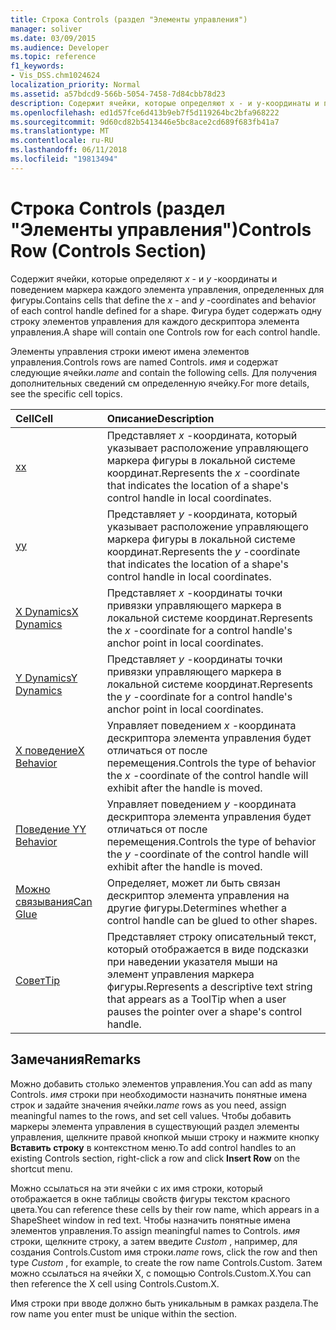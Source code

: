 ```yaml
---
title: Строка Controls (раздел "Элементы управления")
manager: soliver
ms.date: 03/09/2015
ms.audience: Developer
ms.topic: reference
f1_keywords:
- Vis_DSS.chm1024624
localization_priority: Normal
ms.assetid: a57bdcd9-566b-5054-7458-7d84cbb78d23
description: Содержит ячейки, которые определяют x - и y-координаты и поведением маркера каждого элемента управления, определенных для фигуры. Фигура будет содержать одну строку элементов управления для каждого дескриптора элемента управления.
ms.openlocfilehash: ed1d57fce6d413b9eb7f5d119264bc2bfa968222
ms.sourcegitcommit: 9d60cd82b5413446e5bc8ace2cd689f683fb41a7
ms.translationtype: MT
ms.contentlocale: ru-RU
ms.lasthandoff: 06/11/2018
ms.locfileid: "19813494"
---
```

# <a name="controls-row-controls-section"></a><span data-ttu-id="f5cc1-104">Строка Controls (раздел "Элементы управления")</span><span class="sxs-lookup"><span data-stu-id="f5cc1-104">Controls Row (Controls Section)</span></span>

<span data-ttu-id="f5cc1-105">Содержит ячейки, которые определяют *x* - и *y* -координаты и поведением маркера каждого элемента управления, определенных для фигуры.</span><span class="sxs-lookup"><span data-stu-id="f5cc1-105">Contains cells that define the  *x*  - and  *y*  -coordinates and behavior of each control handle defined for a shape.</span></span> <span data-ttu-id="f5cc1-106">Фигура будет содержать одну строку элементов управления для каждого дескриптора элемента управления.</span><span class="sxs-lookup"><span data-stu-id="f5cc1-106">A shape will contain one Controls row for each control handle.</span></span> 
  
<span data-ttu-id="f5cc1-107">Элементы управления строки имеют имена элементов управления.</span><span class="sxs-lookup"><span data-stu-id="f5cc1-107">Controls rows are named Controls.</span></span> <span data-ttu-id="f5cc1-108">*имя* и содержат следующие ячейки.</span><span class="sxs-lookup"><span data-stu-id="f5cc1-108">*name*  and contain the following cells.</span></span> <span data-ttu-id="f5cc1-109">Для получения дополнительных сведений см определенную ячейку.</span><span class="sxs-lookup"><span data-stu-id="f5cc1-109">For more details, see the specific cell topics.</span></span> 
  
|<span data-ttu-id="f5cc1-110">**Cell**</span><span class="sxs-lookup"><span data-stu-id="f5cc1-110">**Cell**</span></span>|<span data-ttu-id="f5cc1-111">**Описание**</span><span class="sxs-lookup"><span data-stu-id="f5cc1-111">**Description**</span></span>|
|:-----|:-----|
|[<span data-ttu-id="f5cc1-112">x</span><span class="sxs-lookup"><span data-stu-id="f5cc1-112">x</span></span>](x-cell-controls-section.md) <br/> |<span data-ttu-id="f5cc1-113">Представляет *x* -координата, который указывает расположение управляющего маркера фигуры в локальной системе координат.</span><span class="sxs-lookup"><span data-stu-id="f5cc1-113">Represents the  *x*  -coordinate that indicates the location of a shape's control handle in local coordinates.</span></span>  <br/> |
|[<span data-ttu-id="f5cc1-114">y</span><span class="sxs-lookup"><span data-stu-id="f5cc1-114">y</span></span>](y-cell-controls-section.md) <br/> |<span data-ttu-id="f5cc1-115">Представляет *y* -координата, который указывает расположение управляющего маркера фигуры в локальной системе координат.</span><span class="sxs-lookup"><span data-stu-id="f5cc1-115">Represents the  *y*  -coordinate that indicates the location of a shape's control handle in local coordinates.</span></span>  <br/> |
|[<span data-ttu-id="f5cc1-116">X Dynamics</span><span class="sxs-lookup"><span data-stu-id="f5cc1-116">X Dynamics</span></span>](x-dynamics-cell-controls-section.md) <br/> |<span data-ttu-id="f5cc1-117">Представляет *x* -координаты точки привязки управляющего маркера в локальной системе координат.</span><span class="sxs-lookup"><span data-stu-id="f5cc1-117">Represents the  *x*  -coordinate for a control handle's anchor point in local coordinates.</span></span>  <br/> |
|[<span data-ttu-id="f5cc1-118">Y Dynamics</span><span class="sxs-lookup"><span data-stu-id="f5cc1-118">Y Dynamics</span></span>](y-dynamics-cell-controls-section.md) <br/> |<span data-ttu-id="f5cc1-119">Представляет *y* -координаты точки привязки управляющего маркера в локальной системе координат.</span><span class="sxs-lookup"><span data-stu-id="f5cc1-119">Represents the  *y*  -coordinate for a control handle's anchor point in local coordinates.</span></span>  <br/> |
|[<span data-ttu-id="f5cc1-120">X поведение</span><span class="sxs-lookup"><span data-stu-id="f5cc1-120">X Behavior</span></span>](x-behavior-cell-controls-section.md) <br/> |<span data-ttu-id="f5cc1-121">Управляет поведением *x* -координата дескриптора элемента управления будет отличаться от после перемещения.</span><span class="sxs-lookup"><span data-stu-id="f5cc1-121">Controls the type of behavior the  *x*  -coordinate of the control handle will exhibit after the handle is moved.</span></span>  <br/> |
|[<span data-ttu-id="f5cc1-122">Поведение Y</span><span class="sxs-lookup"><span data-stu-id="f5cc1-122">Y Behavior</span></span>](y-behavior-cell-controls-section.md) <br/> |<span data-ttu-id="f5cc1-123">Управляет поведением *y* -координата дескриптора элемента управления будет отличаться от после перемещения.</span><span class="sxs-lookup"><span data-stu-id="f5cc1-123">Controls the type of behavior the  *y*  -coordinate of the control handle will exhibit after the handle is moved.</span></span>  <br/> |
|[<span data-ttu-id="f5cc1-124">Можно связывания</span><span class="sxs-lookup"><span data-stu-id="f5cc1-124">Can Glue</span></span>](can-glue-cell-controls-section.md) <br/> |<span data-ttu-id="f5cc1-125">Определяет, может ли быть связан дескриптор элемента управления на другие фигуры.</span><span class="sxs-lookup"><span data-stu-id="f5cc1-125">Determines whether a control handle can be glued to other shapes.</span></span>  <br/> |
|[<span data-ttu-id="f5cc1-126">Совет</span><span class="sxs-lookup"><span data-stu-id="f5cc1-126">Tip</span></span>](tip-cell-controls-section.md) <br/> |<span data-ttu-id="f5cc1-127">Представляет строку описательный текст, который отображается в виде подсказки при наведении указателя мыши на элемент управления маркера фигуры.</span><span class="sxs-lookup"><span data-stu-id="f5cc1-127">Represents a descriptive text string that appears as a ToolTip when a user pauses the pointer over a shape's control handle.</span></span>  <br/> |
   
## <a name="remarks"></a><span data-ttu-id="f5cc1-128">Замечания</span><span class="sxs-lookup"><span data-stu-id="f5cc1-128">Remarks</span></span>

 <span data-ttu-id="f5cc1-129">Можно добавить столько элементов управления.</span><span class="sxs-lookup"><span data-stu-id="f5cc1-129">You can add as many Controls.</span></span>  <span data-ttu-id="f5cc1-130">*имя* строки при необходимости назначить понятные имена строк и задайте значения ячейки.</span><span class="sxs-lookup"><span data-stu-id="f5cc1-130">*name*  rows as you need, assign meaningful names to the rows, and set cell values.</span></span> <span data-ttu-id="f5cc1-131">Чтобы добавить маркеры элемента управления в существующий раздел элементы управления, щелкните правой кнопкой мыши строку и нажмите кнопку **Вставить строку** в контекстном меню.</span><span class="sxs-lookup"><span data-stu-id="f5cc1-131">To add control handles to an existing Controls section, right-click a row and click **Insert Row** on the shortcut menu.</span></span> 
  
<span data-ttu-id="f5cc1-132">Можно ссылаться на эти ячейки с их имя строки, который отображается в окне таблицы свойств фигуры текстом красного цвета.</span><span class="sxs-lookup"><span data-stu-id="f5cc1-132">You can reference these cells by their row name, which appears in a ShapeSheet window in red text.</span></span> <span data-ttu-id="f5cc1-133">Чтобы назначить понятные имена элементов управления.</span><span class="sxs-lookup"><span data-stu-id="f5cc1-133">To assign meaningful names to Controls.</span></span> <span data-ttu-id="f5cc1-134">*имя* строки, щелкните строку, а затем введите *Custom* , например, для создания Controls.Custom имя строки.</span><span class="sxs-lookup"><span data-stu-id="f5cc1-134">*name*  rows, click the row and then type  *Custom*  , for example, to create the row name Controls.Custom.</span></span> <span data-ttu-id="f5cc1-135">Затем можно ссылаться на ячейки X, с помощью Controls.Custom.X.</span><span class="sxs-lookup"><span data-stu-id="f5cc1-135">You can then reference the X cell using Controls.Custom.X.</span></span> 
  
<span data-ttu-id="f5cc1-136">Имя строки при вводе должно быть уникальным в рамках раздела.</span><span class="sxs-lookup"><span data-stu-id="f5cc1-136">The row name you enter must be unique within the section.</span></span>
  

